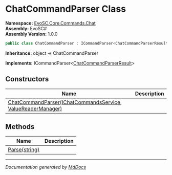 ﻿<!--  
  <auto-generated>   
    The contents of this file were generated by a tool.  
    Changes to this file may be list if the file is regenerated  
  </auto-generated>   
-->

# ChatCommandParser Class

**Namespace:** [EvoSC.Core.Commands.Chat](../index.md)  
**Assembly:** EvoSC\#  
**Assembly Version:** 1.0.0

```csharp
public class ChatCommandParser : ICommandParser<ChatCommandParserResult>
```

**Inheritance:** object → ChatCommandParser

**Implements:** ICommandParser\<[ChatCommandParserResult](../ChatCommandParserResult/index.md)\>

## Constructors

| Name                                                                                 | Description |
| ------------------------------------------------------------------------------------ | ----------- |
| [ChatCommandParser(IChatCommandsService, ValueReaderManager)](constructors/index.md) |             |

## Methods

| Name                              | Description |
| --------------------------------- | ----------- |
| [Parse(string)](methods/Parse.md) |             |

___

*Documentation generated by [MdDocs](https://github.com/ap0llo/mddocs)*
